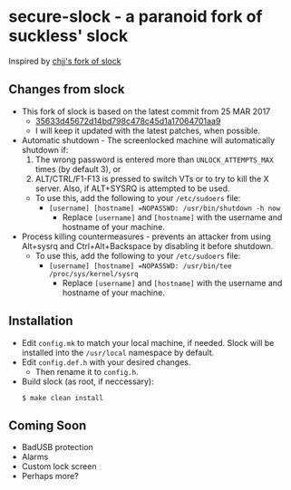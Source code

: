 # secure-slock - a paranoid fork of suckless' slock

Inspired by [chjj's fork of slock](https://github.com/chjj/slock/)

## Changes from slock
- This fork of slock is based on the latest commit from 25 MAR 2017
    - [35633d45672d14bd798c478c45d1a17064701aa9](https://git.suckless.org/slock/commit/35633d45672d14bd798c478c45d1a17064701aa9.html)
    - I will keep it updated with the latest patches, when possible.
- Automatic shutdown - The screenlocked machine will automatically shutdown if:
    1. The wrong password is entered more than `UNLOCK_ATTEMPTS_MAX` times (by default 3), or
    2. ALT/CTRL/F1-F13 is pressed to switch VTs or to try to kill the X server. Also, if ALT+SYSRQ is attempted to be used.
    - To use this, add the following to your `/etc/sudoers` file:
        - `[username] [hostname] =NOPASSWD: /usr/bin/shutdown -h now`
            - Replace `[username]` and `[hostname]` with the username and hostname of your machine.
- Process killing countermeasures - prevents an attacker from using Alt+sysrq and Ctrl+Alt+Backspace by disabling it before shutdown.
    - To use this, add the following to your `/etc/sudoers` file:
        - `[username] [hostname] =NOPASSWD: /usr/bin/tee /proc/sys/kernel/sysrq`
            - Replace `[username]` and `[hostname]` with the username and hostname of your machine.

## Installation
- Edit `config.mk` to match your local machine, if needed. Slock will be installed into the `/usr/local` namespace by default.
- Edit `config.def.h` with your desired changes.
    - Then rename it to `config.h`.
- Build slock (as root, if neccessary):
    ```
    $ make clean install
    ```

## Coming Soon
- BadUSB protection
- Alarms
- Custom lock screen
- Perhaps more?
